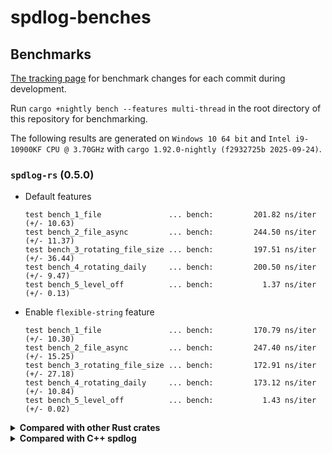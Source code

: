 # spdlog-benches

## Benchmarks

[The tracking page] for benchmark changes for each commit during development.

Run `cargo +nightly bench --features multi-thread` in the root directory of this repository for benchmarking.

The following results are generated on `Windows 10 64 bit` and `Intel i9-10900KF CPU @ 3.70GHz` with `cargo 1.92.0-nightly (f2932725b 2025-09-24)`.

### `spdlog-rs` (0.5.0)

- Default features

  ```
  test bench_1_file               ... bench:         201.82 ns/iter (+/- 10.63)
  test bench_2_file_async         ... bench:         244.50 ns/iter (+/- 11.37)
  test bench_3_rotating_file_size ... bench:         197.51 ns/iter (+/- 36.44)
  test bench_4_rotating_daily     ... bench:         200.50 ns/iter (+/- 9.47)
  test bench_5_level_off          ... bench:           1.37 ns/iter (+/- 0.13)
  ```

- Enable `flexible-string` feature

  ```
  test bench_1_file               ... bench:         170.79 ns/iter (+/- 10.30)
  test bench_2_file_async         ... bench:         247.40 ns/iter (+/- 15.25)
  test bench_3_rotating_file_size ... bench:         172.91 ns/iter (+/- 27.18)
  test bench_4_rotating_daily     ... bench:         173.12 ns/iter (+/- 10.84)
  test bench_5_level_off          ... bench:           1.43 ns/iter (+/- 0.02)
  ```

<details><summary><b>Compared with other Rust crates</b></summary>

#### Disclaimer

I'm not entirely familiar with using the other Rust crates below, so if you find a bug or something worth improving in the benchmark code, feel free to open an issue to let me know.

### `tracing` (0.1.41), `tracing-subscriber` (0.3.20), `tracing-appender` (0.2.3)

```
test bench_1_file               ... bench:       2,479.67 ns/iter (+/- 224.87)
test bench_2_file_async         ... bench:         699.95 ns/iter (+/- 47.68)
test bench_3_rotating_file_size ...                   unavailable
test bench_4_rotating_daily     ... bench:       2,473.01 ns/iter (+/- 244.29)
test bench_5_level_off          ... bench:           0.39 ns/iter (+/- 0.03)
```

### `slog` (2.7.0), `sloggers` (2.2.0)

```
test bench_1_file                     ...                   unavailable
test bench_2_file_async               ... bench:         446.12 ns/iter (+/- 28.20)
test bench_3_rotating_file_size_async ... bench:         447.39 ns/iter (+/- 30.20)
test bench_4_rotating_daily           ...                   unavailable
test bench_5_level_off                ... bench:           1.76 ns/iter (+/- 0.10)
```

### `flexi_logger` (0.31.4)

```
test bench_1_file               ... bench:       1,172.30 ns/iter (+/- 73.46)
test bench_2_file_async         ...                   unavailable
test bench_3_rotating_file_size ... bench:       1,206.46 ns/iter (+/- 109.38)
test bench_4_rotating_daily     ... bench:       1,510.36 ns/iter (+/- 101.03)
test bench_5_level_off          ... bench:           0.20 ns/iter (+/- 0.02)
```

### `log4rs` (1.4.0)

```
test bench_1_file               ... bench:       2,931.94 ns/iter (+/- 201.13)
test bench_2_file_async         ...                   unavailable
test bench_3_rotating_file_size ... bench:       2,968.21 ns/iter (+/- 141.19)
test bench_4_rotating_daily     ...                   unavailable
test bench_5_level_off          ... bench:           0.20 ns/iter (+/- 0.01)
```

### `fern` (0.7.1)

```
test bench_1_file               ... bench:       2,927.74 ns/iter (+/- 180.88)
test bench_2_file_async         ...                   unavailable
test bench_3_rotating_file_size ...                   unavailable
test bench_4_rotating_daily     ...                   unavailable
test bench_5_level_off          ... bench:           0.20 ns/iter (+/- 0.02)
```

### `ftlog` (0.2.15)

```
test bench_1_file               ...                   unavailable
test bench_2_file_async         ... bench:         233.98 ns/iter (+/- 22.20)
test bench_3_rotating_file_size ...                   unavailable
test bench_4_rotating_daily     ... bench:         239.08 ns/iter (+/- 20.10)
test bench_5_level_off          ... bench:           0.20 ns/iter (+/- 0.01)
```

### `fast_log` (1.7.7)

```
test bench_1_file                     ...                   unavailable
test bench_2_file_async               ... bench:         246.59 ns/iter (+/- 3,179.82)
test bench_3_rotating_file_size_async ... bench:         255.32 ns/iter (+/- 631.78)
test bench_4_rotating_daily_async     ... bench:         206.69 ns/iter (+/- 653.65)
test bench_5_level_off                ... bench:           0.20 ns/iter (+/- 0.02)
```

### `logforth` (0.27.0)

```
test bench_1_file                     ...                   unavailable
test bench_2_file_async               ... bench:         780.12 ns/iter (+/- 44.93)
test bench_3_rotating_file_size_async ... bench:         918.14 ns/iter (+/- 47.00)
test bench_4_rotating_daily_async     ... bench:         907.25 ns/iter (+/- 71.37)
test bench_5_level_off                ... bench:           5.88 ns/iter (+/- 0.43)
```
</details>

<details><summary><b>Compared with C++ spdlog</b></summary>

### `spdlog-rs` (0.5.0)

- Default features (corresponds to C++ `spdlog` using standard `<format>`)

  - Sync

    ```
    [info] **********************************************************************
    [info] Multi threaded: 1 threads, 250000 messages
    [info] **********************************************************************
    [info] basic_mt                       Elapsed: 0.08 secs          3092991/sec
    [info] rotating_mt                    Elapsed: 0.08 secs          3096838/sec
    [info] daily_mt                       Elapsed: 0.08 secs          3181888/sec
    [info] level-off                      Elapsed: 0.00 secs        567150635/sec
    [info] **********************************************************************
    [info] Multi threaded: 4 threads, 250000 messages
    [info] **********************************************************************
    [info] basic_mt                       Elapsed: 0.07 secs          3605209/sec
    [info] rotating_mt                    Elapsed: 0.07 secs          3519391/sec
    [info] daily_mt                       Elapsed: 0.08 secs          3332786/sec
    [info] level-off                      Elapsed: 0.00 secs        687947165/sec
    ```

  - Async

    ```
    [info] --------------------------------------------
    [info] Messages     : 1000000
    [info] Threads      : 10
    [info] Queue        : 8192 slots
    [info] Queue memory : 8192 x 136 = 1088 KB
    [info] Total iters  : 3
    [info] --------------------------------------------
    [info]
    [info] ********************************************
    [info] Queue Overflow Policy: Block
    [info] ********************************************
    [info] Elapsed: 0.4880718 secs   2048878/sec
    [info] Elapsed: 0.4717359 secs   2119830/sec
    [info] Elapsed: 0.4589705 secs   2178789/sec
    [info]
    [info] ********************************************
    [info] Queue Overflow Policy: DropIncoming
    [info] ********************************************
    [info] Elapsed: 0.1043783 secs   9580535/sec
    [info] Elapsed: 0.1039465 secs   9620333/sec
    [info] Elapsed: 0.104625 secs    9557945/sec
    ```

- Enable `flexible-string` feature (corresponds to C++ `spdlog` using `fmt` library)

  - Sync

    ```
    [info] **********************************************************************
    [info] Multi threaded: 1 threads, 250000 messages
    [info] **********************************************************************
    [info] basic_mt                       Elapsed: 0.07 secs          3660086/sec
    [info] rotating_mt                    Elapsed: 0.07 secs          3666522/sec
    [info] daily_mt                       Elapsed: 0.07 secs          3597096/sec
    [info] level-off                      Elapsed: 0.00 secs        508957654/sec
    [info] **********************************************************************
    [info] Multi threaded: 4 threads, 250000 messages
    [info] **********************************************************************
    [info] basic_mt                       Elapsed: 0.07 secs          3572576/sec
    [info] rotating_mt                    Elapsed: 0.07 secs          3410138/sec
    [info] daily_mt                       Elapsed: 0.07 secs          3552902/sec
    [info] level-off                      Elapsed: 0.00 secs        724427702/sec
    ```

  - Async

    ```
    [info] --------------------------------------------
    [info] Messages     : 1000000
    [info] Threads      : 10
    [info] Queue        : 8192 slots
    [info] Queue memory : 8192 x 136 = 1088 KB
    [info] Total iters  : 3
    [info] --------------------------------------------
    [info]
    [info] ********************************************
    [info] Queue Overflow Policy: Block
    [info] ********************************************
    [info] Elapsed: 0.4305708 secs   2322498/sec
    [info] Elapsed: 0.4584145 secs   2181431/sec
    [info] Elapsed: 0.4509432 secs   2217574/sec
    [info]
    [info] ********************************************
    [info] Queue Overflow Policy: DropIncoming
    [info] ********************************************
    [info] Elapsed: 0.1058637 secs   9446108/sec
    [info] Elapsed: 0.1072791 secs   9321480/sec
    [info] Elapsed: 0.1063269 secs   9404957/sec
    ```

### C++ `spdlog` (1.15.3)

Compiler `MSVC 19.44.35217.0`.

- Using standard `<format>`
  (compiled with `cmake -G "Visual Studio 17 2022" -A x64 -DCMAKE_BUILD_TYPE=Release -DCMAKE_CXX_STANDARD=20 -DCMAKE_CXX_STANDARD_REQUIRED=ON -DSPDLOG_BUILD_BENCH=ON -DSPDLOG_BUILD_EXAMPLE=OFF -DSPDLOG_USE_STD_FORMAT=ON`)

  - Sync

    ```
    [info] **************************************************************
    [info] Multi threaded: 1 threads, 250,000 messages
    [info] **************************************************************
    [info] basic_mt                       Elapsed: 0.12 secs        2,118,970/sec
    [info] rotating_mt                    Elapsed: 0.13 secs        1,890,720/sec
    [info] daily_mt                       Elapsed: 0.12 secs        2,089,322/sec
    [info] level-off                      Elapsed: 0.00 secs      139,977,603/sec
    [info] **************************************************************
    [info] Multi threaded: 4 threads, 250,000 messages
    [info] **************************************************************
    [info] basic_mt                       Elapsed: 0.18 secs        1,424,666/sec
    [info] rotating_mt                    Elapsed: 0.19 secs        1,329,264/sec
    [info] daily_mt                       Elapsed: 0.18 secs        1,364,071/sec
    [info] level-off                      Elapsed: 0.00 secs      139,899,272/sec
    ```

  - Async

    ```
    [info] -------------------------------------------------
    [info] Messages     : 1000000
    [info] Threads      : 10
    [info] Queue        : 8192 slots
    [info] Queue memory : 8192 x 152 = 1216 KB
    [info] Total iters  : 3
    [info] -------------------------------------------------
    [info]
    [info] *********************************
    [info] Queue Overflow Policy: block
    [info] *********************************
    [info] Elapsed: 2.132892 secs    468846/sec
    [info] Elapsed: 2.1042392 secs   475231/sec
    [info] Elapsed: 2.1130006 secs   473260/sec
    [info]
    [info] *********************************
    [info] Queue Overflow Policy: overrun
    [info] *********************************
    [info] Elapsed: 0.4682991 secs   2135387/sec
    [info] Elapsed: 0.4668421 secs   2142051/sec
    [info] Elapsed: 0.4589271 secs   2178995/sec
    ```

- Using `fmt` library
  (compiled with `cmake -G "Visual Studio 17 2022" -A x64 -DCMAKE_BUILD_TYPE=Release -DCMAKE_CXX_STANDARD=20 -DCMAKE_CXX_STANDARD_REQUIRED=ON -DSPDLOG_BUILD_BENCH=ON -DSPDLOG_BUILD_EXAMPLE=OFF`)

  - Sync

    ```
    [info] **************************************************************
    [info] Multi threaded: 1 threads, 250,000 messages
    [info] **************************************************************
    [info] basic_mt                       Elapsed: 0.06 secs        3,945,408/sec
    [info] rotating_mt                    Elapsed: 0.06 secs        4,016,483/sec
    [info] daily_mt                       Elapsed: 0.06 secs        3,872,792/sec
    [info] level-off                      Elapsed: 0.00 secs      136,061,826/sec
    [info] **************************************************************
    [info] Multi threaded: 4 threads, 250,000 messages
    [info] **************************************************************
    [info] basic_mt                       Elapsed: 0.10 secs        2,497,243/sec
    [info] rotating_mt                    Elapsed: 0.10 secs        2,421,563/sec
    [info] daily_mt                       Elapsed: 0.10 secs        2,390,189/sec
    [info] level-off                      Elapsed: 0.00 secs      136,054,421/sec
    ```

  - Async

    ```
    [info] -------------------------------------------------
    [info] Messages     : 1000000
    [info] Threads      : 10
    [info] Queue        : 8192 slots
    [info] Queue memory : 8192 x 408 = 3264 KB
    [info] Total iters  : 3
    [info] -------------------------------------------------
    [info]
    [info] *********************************
    [info] Queue Overflow Policy: block
    [info] *********************************
    [info] Elapsed: 1.7362919 secs   575940/sec
    [info] Elapsed: 1.7509939 secs   571104/sec
    [info] Elapsed: 1.7574208 secs   569015/sec
    [info]
    [info] *********************************
    [info] Queue Overflow Policy: overrun
    [info] *********************************
    [info] Elapsed: 0.3349014 secs   2985953/sec
    [info] Elapsed: 0.3340692 secs   2993391/sec
    [info] Elapsed: 0.3259194 secs   3068243/sec
    ```

</details>

[The tracking page]: https://spriteovo.github.io/spdlog-rs/dev/benchmarks/
